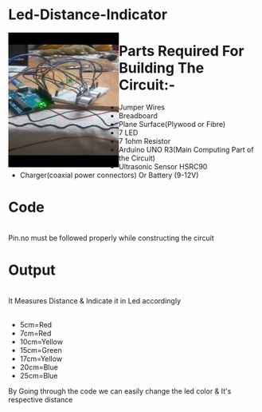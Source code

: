 # Led-Distance-Indicator
<img src="./images/dist.jpg" align="left" height="270" width="222">

# Parts Required For Building The Circuit:-

<ul>
  <li>Jumper Wires</li>
  <li>Breadboard</li>
  <li>Plane Surface(Plywood or Fibre)</li>
  <li> 7 LED</li>
  <li> 7 1ohm Resistor</li>
  <li>Arduino UNO R3(Main Computing Part of the Circuit)</li>
  <li> Ultrasonic Sensor HSRC90</li>
  <li>Charger(coaxial power connectors) Or Battery (9-12V) </li>
</ul>










# Code 

<br>Pin.no must be followed properly while constructing the circuit 
<br>
# Output<br>

<br>It Measures Distance & Indicate it in Led accordingly<br>
<ul>
 <br> <li>5cm=Red</li>
  <li>7cm=Red</li>
  <li>10cm=Yellow</li>
  <li>15cm=Green</li>
  <li>17cm=Yellow</li>
  <li>20cm=Blue</li>
  <li>25cm=Blue</li>
</ul>
By Going through the code we can easily change the led color &  It's respective distance
